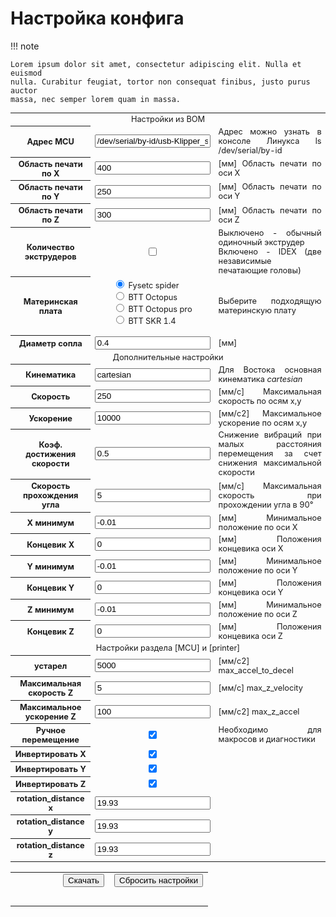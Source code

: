 # Настройка конфига

!!! note

    Lorem ipsum dolor sit amet, consectetur adipiscing elit. Nulla et euismod
    nulla. Curabitur feugiat, tortor non consequat finibus, justo purus auctor
    massa, nec semper lorem quam in massa.


<script src="https://cdn.jsdelivr.net/npm/streamsaver@2.0.3/StreamSaver.min.js"></script>


<table style="width: 100%; font-size: 0.8rem;">
    <tbody>
        <tr>
            <td colspan="3" style="text-align:center">Настройки из BOM</td>
        </tr>
        <tr>
            <th class="lang" id="table.serial.title">Адрес MCU</td>
            <td style="text-align:center"><input class="calibratorInput" type="text" id="k3d_config_mcu_serial" name="k3d_config_mcu_serial" value="/dev/serial/by-id/usb-Klipper_stm32f429xx_3F0039000950314B33323220-if00"></td>
            <td class="lang" id="table.serial.description" style="text-align: justify;">Адрес можно узнать в консоле Линукса ls /dev/serial/by-id</td>
        </tr>
        </tr>
            <tr>
            <th class="lang" id="table.size_x.title">Область печати по X</td>
            <td style="text-align:center"><input class="calibratorInput" type="text" id="k3d_config_size_x" name="k3d_config_size_x" value="400"></td>
            <td class="lang" id="table.size_x.description" style="text-align: justify;">[мм] Область печати по оси X </td>
        </tr>
        <tr>
            <th class="lang" id="table.size_y.title">Область печати по Y</td>
            <td style="text-align:center"><input class="calibratorInput" type="text" id="k3d_config_size_y" name="k3d_config_size_y" value="250"></td>
            <td class="lang" id="table.size_y.description" style="text-align: justify;">[мм] Область печати по оси Y</td>
        </tr>
        <tr>
            <th class="lang" id="table.size_z.title">Область печати по Z</td>
            <td style="text-align:center"><input class="calibratorInput" type="text" id="k3d_config_size_z" name="k3d_config_size_z" value="300"></td>
            <td class="lang" id="table.size_z.description" style="text-align: justify;">[мм] Область печати по оси Z</td>
        </tr>
        <tr>
            <th class="lang" id="table.idex.title">Количество экструдеров</td>
            <td style="text-align:center"><input type="checkbox" id="k3d_config_idex" name="k3d_config_idex"></td>
            <td class="lang" id="table.idex.description" style="text-align: justify;">Выключено - обычный одиночный экструдер <br>Включено - IDEX (две независимые печатающие головы)</td>
        </tr>
        <tr>
            <th class="lang" id="k3d_config_MCU">Материнская плата</td>
            <td align="center">
                <form style="text-align:left; width:fit-content;"><input type="radio" id="k3d_config_MCU_0" name="k3d_config_MCU" value="fysetc_spider" checked><label for="k3d_la_firmwareMarlin"> Fysetc spider</label><br>
                <input type="radio" id="k3d_config_MCU_1" name="k3d_config_MCU" value="btt_octopus"><label for="k3d_la_firmwareKlipper"> BTT Octopus</label><br>
                <input type="radio" id="k3d_config_MCU_2" name="k3d_config_MCU" value="btt_octopus_pro"><label for="k3d_la_firmwareRRF"> BTT Octopus pro</label><br>
				<input type="radio" id="k3d_config_MCU_2" name="k3d_config_MCU" value="btt_skr_1.4"><label for="k3d_la_firmwareRRF"> BTT SKR 1.4</label>
                </form>
            </td>
            <td class="lang" id="table.firmware.description" style="text-align: justify;">Выберите подходящую материнскую плату</td>
        </tr>
        <tr>
            <th class="lang" id="table.nozzle_diameter.title">Диаметр сопла</td>
            <td style="text-align:center"><input class="calibratorInput" type="text" id="k3d_config_nozzle_diameter" name="k3d_config_nozzle_diameter" value="0.4"></td>
            <td class="lang" id="table.nozzle_diameter.description" style="text-align: justify;">[мм] </td>
        </tr>
        <tr>
            <td colspan="3" style="text-align:center">Дополнительные настройки</td>
        </tr>
        <tr>
            <th class="lang" id="table.kinematics.title">Кинематика</td>
            <td style="text-align:center"><input class="calibratorInput" type="text" id="k3d_config_kinematics" name="k3d_config_kinematics" value="cartesian"></td>
            <td class="lang" id="table.kinematics.description" style="text-align: justify;">Для Востока основная кинематика <i>cartesian</i></td>
        </tr>
        <tr>
            <th class="lang" id="table.max_velocity.title">Скорость</td>
            <td style="text-align:center"><input class="calibratorInput" type="text" id="k3d_config_max_velocity" name="k3d_config_max_velocity" value="250"></td>
            <td class="lang" id="table.max_velocity.description" style="text-align: justify;">[мм/с] Максимальная скорость по осям х,у</td>
        </tr>
        <tr>
            <th class="lang" id="table.max_accel.title">Ускорение</td>
            <td style="text-align:center"><input class="calibratorInput" type="text" id="k3d_config_max_accel" name="k3d_config_max_accel" value="10000"></td>
            <td class="lang" id="table.max_accel.description" style="text-align: justify;">[мм/с2] Максимальное ускорение по осям х,у</td>
        </tr>
        <tr>
            <th class="lang" id="table.minimum_cruise_ratio.title">Коэф. достижения скорости</td>
            <td style="text-align:center"><input class="calibratorInput" type="text" id="k3d_config_minimum_cruise_ratio" name="k3d_config_minimum_cruise_ratio" value="0.5"></td>
            <td class="lang" id="table.minimum_cruise_ratio.description" style="text-align: justify;">Снижение вибраций при малых расстояния перемещения за счет снижения максимальной скорости</td>
        </tr>
        <tr>
            <th class="lang" id="table.square_corner_velocity.title">Скорость прохождения угла</td>
            <td style="text-align:center"><input class="calibratorInput" type="text" id="k3d_config_square_corner_velocity" name="k3d_config_square_corner_velocity" value="5"></td>
            <td class="lang" id="table.square_corner_velocity.description" style="text-align: justify;">[мм/с] Максимальная скорость при прохождении угла в 90°</td>
        </tr>        
        <tr>
            <th class="lang" id="table.x_position_min.title">X минимум</td>
            <td style="text-align:center"><input class="calibratorInput" type="text" id="k3d_config_x_position_min" name="k3d_config_x_position_min" value="-0.01"></td>
            <td class="lang" id="table.x_position_min.description" style="text-align: justify;">[мм] Минимальное положение по оси X</td>
        </tr>
        <tr>
            <th class="lang" id="table.x_position_endstop.title">Концевик Х</td>
            <td style="text-align:center"><input class="calibratorInput" type="text" id="k3d_config_x_position_endstop" name="k3d_config_x_position_endstop" value="0"></td>
            <td class="lang" id="table.x_position_endstop.description" style="text-align: justify;">[мм] Положения концевика оси Х</td>
        </tr>
        <tr>
            <th class="lang" id="table.y_position_min.title">Y минимум</td>
            <td style="text-align:center"><input class="calibratorInput" type="text" id="k3d_config_y_position_min" name="k3d_config_y_position_min" value="-0.01"></td>
            <td class="lang" id="table.y_position_min.description" style="text-align: justify;">[мм] Минимальное положение по оси Y</td>
        </tr>
        <tr>
            <th class="lang" id="table.y_position_endstop.title">Концевик Y</td>
            <td style="text-align:center"><input class="calibratorInput" type="text" id="k3d_config_y_position_endstop" name="k3d_config_y_position_endstop" value="0"></td>
            <td class="lang" id="table.y_position_endstop.description" style="text-align: justify;">[мм] Положения концевика оси Y</td>
        </tr>
        <tr>
            <th class="lang" id="table.z_position_min.title">Z минимум</td>
            <td style="text-align:center"><input class="calibratorInput" type="text" id="k3d_config_z_position_min" name="k3d_config_z_position_min" value="-0.01"></td>
            <td class="lang" id="table.z_position_min.description" style="text-align: justify;">[мм] Минимальное положение по оси Z</td>
        </tr>
        <tr>
            <th class="lang" id="table.z_position_endstop.title">Концевик Z</td>
            <td style="text-align:center"><input class="calibratorInput" type="text" id="k3d_config_z_position_endstop" name="k3d_config_z_position_endstop" value="0"></td>
            <td class="lang" id="table.z_position_endstop.description" style="text-align: justify;">[мм] Положения концевика оси Z</td>
        </tr>
        <tr>
            <td colspan="3" style="text-align:center">Настройки раздела [MCU] и [printer]</td>
        </tr>
		<tr>
            <th class="lang" id="table.bed_size_x.title">устарел</td>
            <td style="text-align:center"><input class="calibratorInput" type="text" id="k3d_config_max_accel_to_decel" name="k3d_config_max_accel_to_decel" value="5000"></td>
            <td class="lang" id="table.bed_size_x.description" style="text-align: justify;">[мм/с2] max_accel_to_decel</td>
        </tr>
		<tr>
            <th class="lang" id="table.bed_size_x.title">Максимальная скорость Z</td>
            <td style="text-align:center"><input class="calibratorInput" type="text" id="k3d_config_max_z_velocity" name="k3d_config_max_z_velocity" value="5"></td>
            <td class="lang" id="table.bed_size_x.description" style="text-align: justify;">[мм/с] max_z_velocity</td>
        </tr>
		<tr>
            <th class="lang" id="table.bed_size_x.title">Максимальное ускорение Z</td>
            <td style="text-align:center"><input class="calibratorInput" type="text" id="k3d_config_max_z_accel" name="k3d_config_max_z_accel" value="100"></td>
            <td class="lang" id="table.bed_size_x.description" style="text-align: justify;">[мм/с2] max_z_accel</td>
        </tr>
        <tr>
            <th class="lang" id="table.delta.title">Ручное перемещение</td>
            <td style="text-align:center"><input type="checkbox" id="k3d_config_enable_force_move" name="k3d_config_enable_force_move" checked></td>
            <td class="lang" id="table.delta.description" style="text-align: justify;">Необходимо для макросов и диагностики</td>
        </tr>
        <tr>
            <th class="lang" id="table.x_dir.title">Инвертировать X</td>
            <td style="text-align:center"><input type="checkbox" id="k3d_config_x_dir" name="k3d_config_x_dir" checked></td>
            <td class="lang" id="table.x_dir.description" style="text-align: justify;"></td>
        </tr>
        <tr>
            <th class="lang" id="table.y_dir.title">Инвертировать Y</td>
            <td style="text-align:center"><input type="checkbox" id="k3d_config_y_dir" name="k3d_config_y_dir" checked></td>
            <td class="lang" id="table.y_dir.description" style="text-align: justify;"></td>
        </tr>
        <tr>
            <th class="lang" id="table.z_dir.title">Инвертировать Z</td>
            <td style="text-align:center"><input type="checkbox" id="k3d_config_z_dir" name="k3d_config_z_dir" checked></td>
            <td class="lang" id="table.z_dir.description" style="text-align: justify;"></td>
        </tr>
        <tr>
            <th class="lang" id="table.x_rotation_distance.title">rotation_distance x</td>
            <td style="text-align:center"><input class="calibratorInput" type="text" id="k3d_config_x_rotation_distance" name="k3d_config_x_rotation_distance" value="19.93"></td>
            <td class="lang" id="table.x_rotation_distance.description" style="text-align: justify;"></td>
        </tr>
        <tr>
            <th class="lang" id="table.y_rotation_distance.title">rotation_distance y</td>
            <td style="text-align:center"><input class="calibratorInput" type="text" id="k3d_config_y_rotation_distance" name="k3d_config_y_rotation_distance" value="19.93"></td>
            <td class="lang" id="table.y_rotation_distance.description" style="text-align: justify;"></td>
        </tr>
        <tr>
            <th class="lang" id="table.z_rotation_distance.title">rotation_distance z</td>
            <td style="text-align:center"><input class="calibratorInput" type="text" id="k3d_config_z_rotation_distance" name="k3d_config_z_rotation_distance" value="19.93"></td>
            <td class="lang" id="table.z_rotation_distance.description" style="text-align: justify;"></td>
        </tr>
    </tbody>
</table>



<table class="caliButtonTable">
    <tbody>
        <tr>
            <td align="right" width="50%">
                <button class="caliButton" type="button" id="processButton">Скачать </button>
            </td>
            <td align="left" width="50%">
                <button class="caliButton" onclick="reset();" id="resetButton"> Сбросить настройки</button>
            </td>
        </tr>
        <tr>
            <td align="center" colspan="2">
                <br><div id="resultContainer"></div>
            </td>
        </tr>
    </tbody>
</table>
<script src="../assets/js/generation_config.js"></script>

